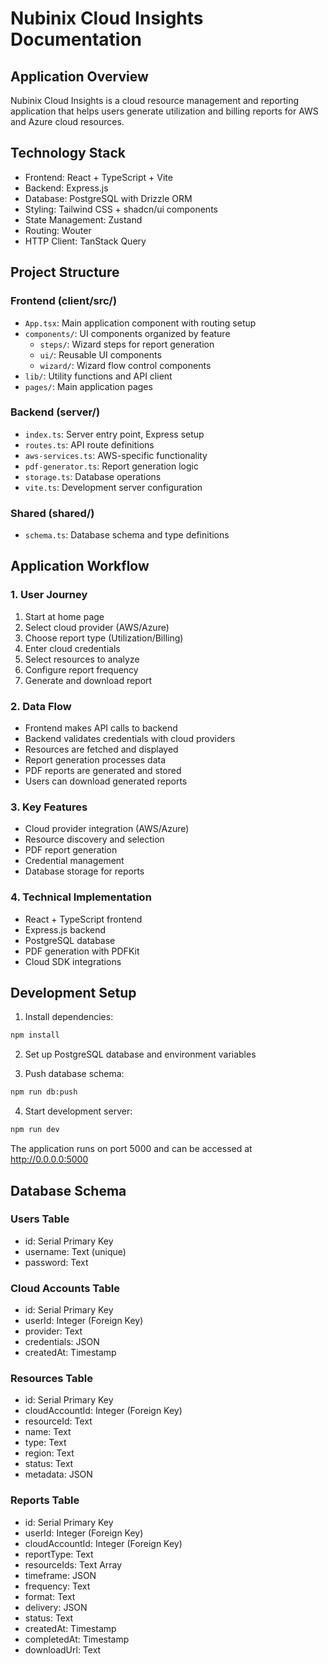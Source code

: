 
# Nubinix Cloud Insights Documentation

## Application Overview
Nubinix Cloud Insights is a cloud resource management and reporting application that helps users generate utilization and billing reports for AWS and Azure cloud resources.

## Technology Stack
- Frontend: React + TypeScript + Vite
- Backend: Express.js
- Database: PostgreSQL with Drizzle ORM
- Styling: Tailwind CSS + shadcn/ui components
- State Management: Zustand
- Routing: Wouter
- HTTP Client: TanStack Query

## Project Structure

### Frontend (client/src/)
- `App.tsx`: Main application component with routing setup
- `components/`: UI components organized by feature
  - `steps/`: Wizard steps for report generation
  - `ui/`: Reusable UI components
  - `wizard/`: Wizard flow control components
- `lib/`: Utility functions and API client
- `pages/`: Main application pages

### Backend (server/)
- `index.ts`: Server entry point, Express setup
- `routes.ts`: API route definitions
- `aws-services.ts`: AWS-specific functionality
- `pdf-generator.ts`: Report generation logic
- `storage.ts`: Database operations
- `vite.ts`: Development server configuration

### Shared (shared/)
- `schema.ts`: Database schema and type definitions

## Application Workflow

### 1. User Journey
1. Start at home page
2. Select cloud provider (AWS/Azure)
3. Choose report type (Utilization/Billing)
4. Enter cloud credentials
5. Select resources to analyze
6. Configure report frequency
7. Generate and download report

### 2. Data Flow
- Frontend makes API calls to backend
- Backend validates credentials with cloud providers
- Resources are fetched and displayed
- Report generation processes data
- PDF reports are generated and stored
- Users can download generated reports

### 3. Key Features
- Cloud provider integration (AWS/Azure)
- Resource discovery and selection
- PDF report generation
- Credential management
- Database storage for reports

### 4. Technical Implementation
- React + TypeScript frontend
- Express.js backend
- PostgreSQL database
- PDF generation with PDFKit
- Cloud SDK integrations

## Development Setup

1. Install dependencies:
```bash
npm install
```

2. Set up PostgreSQL database and environment variables

3. Push database schema:
```bash
npm run db:push
```

4. Start development server:
```bash
npm run dev
```

The application runs on port 5000 and can be accessed at http://0.0.0.0:5000

## Database Schema

### Users Table
- id: Serial Primary Key
- username: Text (unique)
- password: Text

### Cloud Accounts Table
- id: Serial Primary Key
- userId: Integer (Foreign Key)
- provider: Text
- credentials: JSON
- createdAt: Timestamp

### Resources Table
- id: Serial Primary Key
- cloudAccountId: Integer (Foreign Key)
- resourceId: Text
- name: Text
- type: Text
- region: Text
- status: Text
- metadata: JSON

### Reports Table
- id: Serial Primary Key
- userId: Integer (Foreign Key)
- cloudAccountId: Integer (Foreign Key)
- reportType: Text
- resourceIds: Text Array
- timeframe: JSON
- frequency: Text
- format: Text
- delivery: JSON
- status: Text
- createdAt: Timestamp
- completedAt: Timestamp
- downloadUrl: Text
